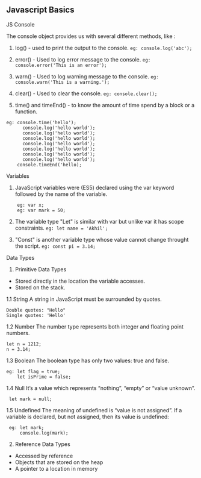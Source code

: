  ## Javascript Basics

 JS Console

The console object provides us with several different methods, like :

1. log() -  used to print the output to the console.
	`eg: console.log('abc');`

2. error() - Used to log error message to the console.
	`eg: console.error('This is an error');`

3. warn() - Used to log warning message to the console.
	`eg: console.warn('This is a warning.');`

4. clear() - Used to clear the console.
	`eg: console.clear();`

5. time() and timeEnd() - to know the amount of time spend by a block or a function.

```
eg: console.time('hello');
      console.log('hello world');
      console.log('hello world');
      console.log('hello world');
      console.log('hello world');
      console.log('hello world');
      console.log('hello world');
      console.log('hello world');
    console.timeEnd('hello);
  ```


 Variables

1. JavaScript variables were (ES5) declared using the var keyword followed by the name of the variable.
```
	eg: var x;
	eg: var mark = 50;
```

2. The variable type "Let" is similar with var but unlike var it has scope constraints.
`eg: let name = 'Akhil';`	

3. "Const" is another variable type whose value cannot change throught the script.
`eg: const pi = 3.14;`

 Data Types

1. Primitive Data Types
 * Stored directly in the location the variable accesses.
 * Stored on the stack.

  1.1 String
    A string in JavaScript must be surrounded by quotes.

    Double quotes: "Hello"
    Single quotes: 'Hello'

  1.2 Number
    The number type represents both integer and floating point numbers.
    
    let n = 1212;
    n = 3.14;
  
  1.3 Boolean
  The boolean type has only two values: true and false.
    
    eg: let flag = true;
        let isPrime = false;

  1.4 Null
  It’s a value which represents “nothing”, “empty” or “value unknown”.
   
     let mark = null;

  1.5  Undefined
  The meaning of undefined is “value is not assigned”.
  If a variable is declared, but not assigned, then its value is undefined:

     eg: let mark;
         console.log(mark);


2. Reference Data Types
 * Accessed by reference
 * Objects that are stored on the heap
 * A pointer to a location in memory


